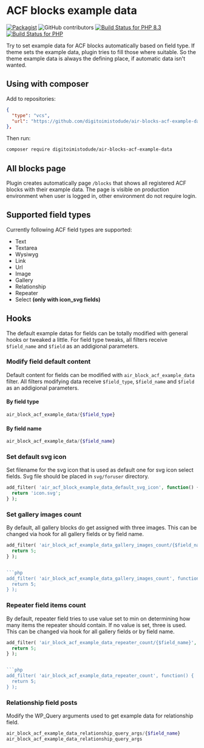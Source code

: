 # ACF blocks example data

[![Packagist](https://img.shields.io/packagist/v/digitoimistodude/air-blocks-acf-example-data.svg?style=flat-square)](https://packagist.org/packages/digitoimistodude/air-blocks-acf-example-data) ![GitHub contributors](https://img.shields.io/github/contributors/digitoimistodude/air-blocks-acf-example-data.svg) [![Build Status for PHP 8.3](https://github.com/digitoimistodude/air-blocks-acf-example-data/actions/workflows/php8.3.yml/badge.svg)](https://github.com/digitoimistodude/air-blocks-acf-example-data/actions/workflows/php8.3.yml) [![Build Status for PHP](https://github.com/digitoimistodude/air-blocks-acf-example-data/actions/workflows/php.yml/badge.svg)](https://github.com/digitoimistodude/air-blocks-acf-example-data/actions/workflows/php.yml)

Try to set example data for ACF blocks automatically based on field type. If theme sets the example data, plugin tries to fill those where suitable. So the theme example data is always the defining place, if automatic data isn't wanted.

## Using with composer

Add to repositories:

```json
{
  "type": "vcs",
  "url": "https://github.com/digitoimistodude/air-blocks-acf-example-data"
},
```

Then run:

```bash
composer require digitoimistodude/air-blocks-acf-example-data
```

## All blocks page

Plugin creates automatically page `/blocks` that shows all registered ACF blocks with their example data. The page is visible on production environment when user is logged in, other environment do not require login.

## Supported field types

Currently following ACF field types are supported:

* Text
* Textarea
* Wysiwyg
* Link
* Url
* Image
* Gallery
* Relationship
* Repeater
* Select __(only with icon_svg fields)__

## Hooks

The default example datas for fields can be totally modified with general hooks or tweaked a little. For field type tweaks, all filters receive `$field_name` and `$field` as an addigional parameters.

### Modify field default content

Default content for fields can be modified with `air_block_acf_example_data` filter. All filters modifying data receive `$field_type`, `$field_name` and `$field` as an addigional parameters.

#### By field type

```php
air_block_acf_example_data/{$field_type}
```

#### By field name

```php
air_block_acf_example_data/{$field_name}
```

### Set default svg icon

Set filename for the svg icon that is used as default one for svg icon select fields. Svg file should be placed in `svg/foruser` directory.

```php
add_filter( 'air_acf_block_example_data_default_svg_icon', function() {
  return 'icon.svg';
} );
```

### Set gallery images count

By default, all gallery blocks do get assigned with three images. This can be changed via hook for all gallery fields or by field name.

```php
add_filter( 'air_block_acf_example_data_gallery_images_count/{$field_name}', function() {
  return 5;
} );


```php
add_filter( 'air_block_acf_example_data_gallery_images_count', function() {
  return 5;
} );
```

### Repeater field items count

By default, repeater field tries to use value set to min on determining how many items the repeater should contain. If no value is set, three is used. This can be changed via hook for all gallery fields or by field name.

```php
add_filter( 'air_block_acf_example_data_repeater_count/{$field_name}', function() {
  return 5;
} );


```php
add_filter( 'air_block_acf_example_data_repeater_count', function() {
  return 5;
} );
```

### Relationship field posts

Modify the WP_Query arguments used to get example data for relationship field.

```php
air_block_acf_example_data_relationship_query_args/{$field_name}
air_block_acf_example_data_relationship_query_args
```
